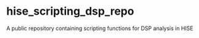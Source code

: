# hise_scripting_dsp_repo
A public repository containing scripting functions for DSP analysis in HISE
